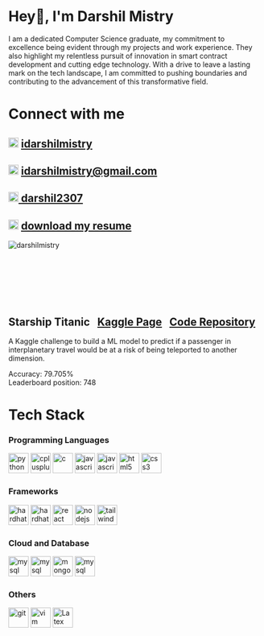 <h1>Hey👋, I'm Darshil Mistry</h1>
I am a dedicated Computer Science graduate, my commitment to excellence being evident through my projects and work experience. They also highlight my relentless pursuit of innovation in smart contract development and cutting edge technology. With a drive to leave a lasting mark on the tech landscape, I am committed to pushing boundaries and contributing to the advancement of this transformative field.
<h1> Connect with me </h1>
<h2><img src="https://upload.wikimedia.org/wikipedia/commons/thumb/c/ca/LinkedIn_logo_initials.png/600px-LinkedIn_logo_initials.png" height="20" alt="linkedin "/> <a href = "https://www.linkedin.com/in/idarshilmistry/"> idarshilmistry </a> </h2>

<h2><img src="https://imaginethatcreative.net/blog/wp-content/uploads/2023/06/2250206.png" height="20" alt="email "/> <a href = "mailto:idarshilmistry@gmail.com"> idarshilmistry@gmail.com </a> </h2>

<h2><img src="https://cdn4.iconfinder.com/data/icons/logos-and-brands/512/189_Kaggle_logo_logos-512.png" height="20" alt="kaggle "/><a href = "https://www.kaggle.com/darshil2307"> darshil2307 </a> </h2>

<h2><img src="https://static-00.iconduck.com/assets.00/cv-icon-1725x2048-mk536z84.png" height="20" alt="cv "/> <a href = "https://drive.google.com/uc?export=download&id=15LmYE5vI1504Zy1TbeMKd-dxmfpATdn8"> download my resume </a> </h2>


<img align="left" src="https://github-readme-stats.vercel.app/api/top-langs?username=darshilmistry&show_icons=true&locale=en&layout=compact" alt="darshilmistry" />

<br/>
<br/>
<br/>
<br/>
<br/>
<br/>
<br/>

## Starship Titanic &nbsp; <a href="https://www.kaggle.com/competitions/spaceship-titanic/overview"> Kaggle Page</a> &nbsp; <a href="https://github.com/darshilmistry/StarshipTitanic"> Code Repository </a>

A Kaggle challenge to build a ML model to predict if a passenger in interplanetary travel would be at a risk of being teleported to another dimension.

Accuracy: 79.705% <br>
Leaderboard position: 748


<h1> Tech Stack </h1>
<h3>Programming Languages</h3>
<div align="left">
  <img src="https://cdn.jsdelivr.net/gh/devicons/devicon/icons/python/python-original.svg" height="40" alt="python "  />
  <img src="https://cdn.jsdelivr.net/gh/devicons/devicon/icons/cplusplus/cplusplus-original.svg" height="40" alt="cplusplus "  />
  <img src="https://cdn.jsdelivr.net/gh/devicons/devicon/icons/c/c-original.svg" height="40" alt="c "  />
  <img src="https://symbols.getvecta.com/stencil_28/61_sql-database-generic.90b41636a8.png" height="40" alt="javascript "  />
  <img src="https://cdn.jsdelivr.net/gh/devicons/devicon/icons/javascript/javascript-original.svg" height="40" alt="javascript "  />
  <img src="https://cdn.jsdelivr.net/gh/devicons/devicon/icons/html5/html5-original.svg" height="40" alt="html5 "  />
  <img src="https://cdn.jsdelivr.net/gh/devicons/devicon/icons/css3/css3-original.svg" height="40" alt="css3 "  />
</div>

<h3>Frameworks</h3>
<div align="left">
  <img src="https://encrypted-tbn0.gstatic.com/images?q=tbn:ANd9GcTKJ731l1uafX-VIHrjEBIGRtQlZ12SgsFYMQ&s" height="40" alt="hardhat"/>
  <img src="https://miro.medium.com/v2/resize:fit:600/1*SHg7SgjVtPJ-Fma-liXz_Q.png" height="40" alt="hardhat"/>
  <img src="https://cdn.jsdelivr.net/gh/devicons/devicon/icons/react/react-original.svg" height="40" alt="react "  />
  <img src="https://cdn.jsdelivr.net/gh/devicons/devicon/icons/nodejs/nodejs-original.svg" height="40" alt="nodejs "  />
  <img src="https://encrypted-tbn0.gstatic.com/images?q=tbn:ANd9GcQGx_cXS9Z-WaZKNAEpr-eTnWJb57Rk00U8Ww&s" height="40" alt="tailwindcss "  />
</div>

<h3>Cloud and Database</h3>
<div align="left">
  <img src="https://upload.wikimedia.org/wikipedia/commons/thumb/f/fa/Microsoft_Azure.svg/1200px-Microsoft_Azure.svg.png" height="40" alt="mysql "  />
  <img src="https://miro.medium.com/v2/resize:fit:300/1*R4c8lHBHuH5qyqOtZb3h-w.png" height="40" alt="mysql "  />
  <img src="https://cdn.jsdelivr.net/gh/devicons/devicon/icons/mongodb/mongodb-original.svg" height="40" alt="mongodb"  />
  <img src="https://cdn.jsdelivr.net/gh/devicons/devicon/icons/mysql/mysql-original.svg" height="40" alt="mysql"  />
</div>

<h3>Others</h3>
<div align="left">
  <img src="https://cdn.jsdelivr.net/gh/devicons/devicon/icons/git/git-original.svg" height="40" alt="git"  />
  <img src="https://cdn.jsdelivr.net/gh/devicons/devicon/icons/vim/vim-original.svg" height="40" alt="vim"  />
  <img src="https://upload.wikimedia.org/wikipedia/commons/thumb/4/45/LaTeX_project_logo_bird.svg/1200px-LaTeX_project_logo_bird.svg.png" height="40" alt="Latex"/>
</div>
